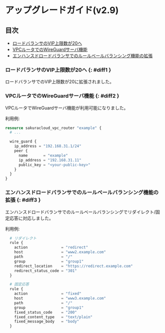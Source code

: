 # アップグレードガイド(v2.9)

## 目次

- [ロードバランサのVIP上限数が20へ](#diff1)
- [VPCルータでのWireGuardサーバ機能](#diff2)
- [エンハンスドロードバランサでのルールベールバランシング機能の拡張](#diff3)

### ロードバランサのVIP上限数が20へ {: #diff1 }

ロードバランサでのVIP上限数が20に拡張されました。

### VPCルータでのWireGuardサーバ機能 {: #diff2 }

VPCルータでWireGuardサーバ機能が利用可能になりました。

利用例:

```tf
resource sakuracloud_vpc_router "example" {
  # ...

  wire_guard {
    ip_address = "192.168.31.1/24"
    peer {
      name       = "example"
      ip_address = "192.168.31.11"
      public_key = "<your-public-key>"
    }
  }
}
```

### エンハンスドロードバランサでのルールベールバランシング機能の拡張 {: #diff3 }

エンハンスドロードバランサでのルールベールバランシングでリダイレクト/固定応答に対応しました。

利用例:

```tf
  # リダイレクト
  rule {
    action               = "redirect"
    host                 = "www2.example.com"
    path                 = "/"
    group                = "group1"
    redirect_location    = "https://redirect.example.com"
    redirect_status_code = "301"
  }

  # 固定応答
  rule {
    action               = "fixed"
    host                 = "www3.example.com"
    path                 = "/"
    group                = "group1"
    fixed_status_code    = "200"
    fixed_content_type   = "text/plain"
    fixed_message_body   = "body"
  }
```